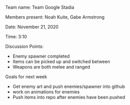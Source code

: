 Team name: Team Google Stadia

Members present: Noah Kuite, Gabe Armstrong

Date: November 21, 2020

Time: 3:10

Discussion Points:

- Enemy spawner completed
- Items can be picked up and switched between
- Weapons are both melee and ranged

Goals for next week

- Get enemy art and push enemies/spawner into github
- work on animations for enemies
- Push items into repo after enemies have been pushed

